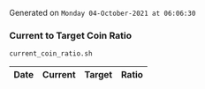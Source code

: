 Generated on `Monday 04-October-2021 at 06:06:30`

### Current to Target Coin Ratio
`current_coin_ratio.sh`

Date|Current|Target|Ratio
---|---|---|---
